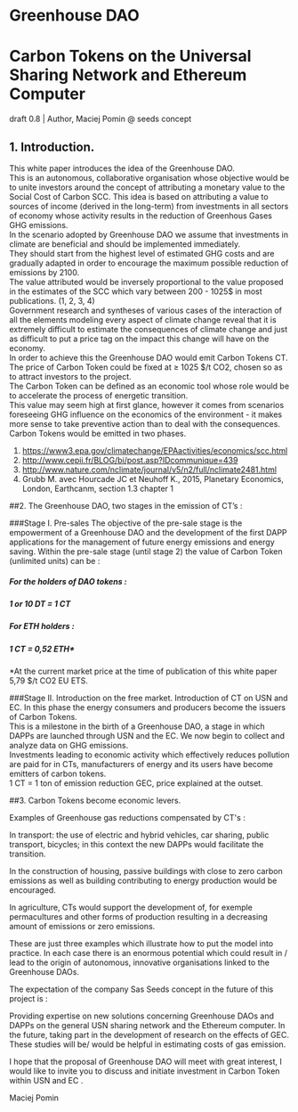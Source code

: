 # Greenhouse DAO 

# Carbon Tokens on the Universal Sharing Network and Ethereum Computer
draft 0.8 | Author, Maciej Pomin @ seeds concept  

## 1. Introduction.

This white paper introduces the idea of the Greenhouse DAO.   
This is an autonomous, collaborative organisation whose objective would be to unite investors around the concept of attributing a monetary value to the Social Cost of Carbon SCC. This idea is based on attributing a value to sources of income (derived in the long-term) from investments in all sectors of economy whose activity results in the reduction of Greenhous Gases GHG emissions.   
In the scenario adopted by Greenhouse DAO we assume that investments in climate are beneficial and should be implemented immediately.    
They should start from the highest level of estimated GHG costs and are gradually adapted in order to encourage the maximum possible reduction of emissions by 2100.  
The value attributed would be inversely proportional to the value proposed in the estimates of the SCC which vary between 200 - 1025$ in most publications. (1, 2, 3, 4)    
Government research and syntheses of various cases of the interaction of all the elements modeling every aspect of climate change reveal that it is extremely difficult to estimate the consequences of climate change and just as difficult to put a price tag on the impact this change will have on the economy.     
In order to achieve this the Greenhouse DAO would emit Carbon Tokens CT.   
The price of Carbon Token could be fixed at ≥ 1025 $/t CO2, chosen so as to attract investors to the project.   
The Carbon Token can be defined as an economic tool whose role would be to accelerate the process of energetic transition.   
This value may seem high at first glance, however it comes from scenarios foreseeing GHG influence on the economics of the environment - it makes more sense to take preventive action than to deal with the consequences.   
Carbon Tokens would be emitted in two phases.

1. https://www3.epa.gov/climatechange/EPAactivities/economics/scc.html   
2. http://www.cepii.fr/BLOG/bi/post.asp?IDcommunique=439   
3. http://www.nature.com/nclimate/journal/v5/n2/full/nclimate2481.html   
4. Grubb M. avec Hourcade JC et Neuhoff K., 2015, Planetary Economics, London, Earthcanm, section 1.3 chapter 1


##2. The Greenhouse DAO, two stages in the emission of CT’s :

###Stage I. Pre-sales 
The objective of the pre-sale stage is the empowerment of a Greenhouse DAO and the development of the first DAPP applications for the management of future energy emissions and energy saving. 
Within the pre-sale stage (until stage 2) the value of Carbon Token (unlimited units) can be :
##### For the holders of  DAO tokens :
##### 1 or 10 DT = 1 CT
##### For ETH holders :
##### 1 CT = 0,52 ETH*
*At the current market price at the time of publication of this white paper 5,79 $/t CO2 EU ETS.

###Stage II. Introduction on the free market.
Introduction of CT on USN and EC. In this phase the energy consumers and producers become the issuers of Carbon Tokens.   
This is a milestone in the birth of a Greenhouse DAO, a stage in which DAPPs are launched through USN and the EC. We now begin to collect and analyze data on GHG emissions.   
Investments leading to economic activity which effectively reduces pollution are paid for in CTs, manufacturers of energy and its users have become emitters of carbon tokens.    
1 CT = 1 ton of emission reduction GEC, price explained at the outset.


##3. Carbon Tokens become economic levers.

Examples of Greenhouse gas reductions compensated by CT's :
    
In transport: the use of electric and hybrid vehicles, car sharing, public transport, bicycles; in this context the new DAPPs would facilitate the transition.

In the construction of housing, passive buildings with close to zero carbon emissions as well as building contributing to energy production would be encouraged.

In agriculture,  CTs would support the development of, for exemple permacultures and other forms of production resulting in a decreasing amount of emissions or zero emissions.

These are just three examples which illustrate how to put the model into practice. In each case there is an enormous potential which could result in / lead to the origin of autonomous, innovative organisations linked to the Greenhouse DAOs.

The expectation of the company Sas Seeds concept in the future of this project is :

Providing expertise on new solutions concerning Greenhouse DAOs and DAPPs on the general USN sharing network and the Ethereum computer.
In the future, taking part in the development of research on the effects of GEC. These studies will be/ would be helpful in estimating costs of gas emission.

I hope that the proposal of Greenhouse DAO will meet with great interest, I would like to invite you to discuss and initiate investment in Carbon Token within USN and EC .


Maciej Pomin







